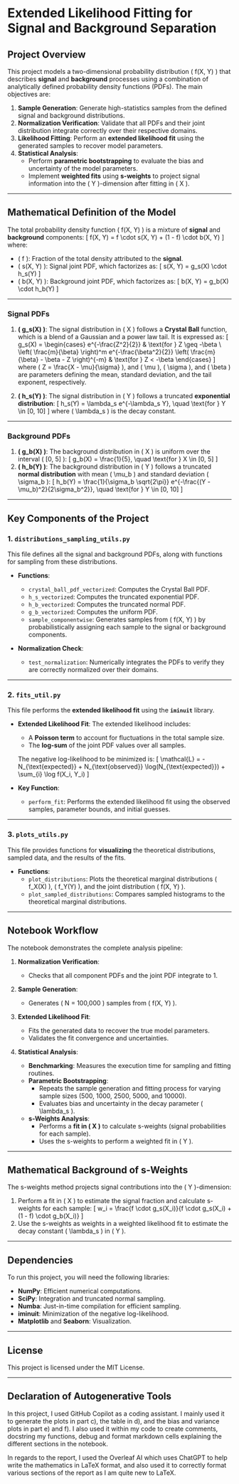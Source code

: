 # **Extended Likelihood Fitting for Signal and Background Separation**

## **Project Overview**
This project models a two-dimensional probability distribution \( f(X, Y) \) that describes **signal** and **background** processes using a combination of analytically defined probability density functions (PDFs). The main objectives are:
1. **Sample Generation**: Generate high-statistics samples from the defined signal and background distributions.
2. **Normalization Verification**: Validate that all PDFs and their joint distribution integrate correctly over their respective domains.
3. **Likelihood Fitting**: Perform an **extended likelihood fit** using the generated samples to recover model parameters.
4. **Statistical Analysis**:
   - Perform **parametric bootstrapping** to evaluate the bias and uncertainty of the model parameters.
   - Implement **weighted fits** using **s-weights** to project signal information into the \( Y \)-dimension after fitting in \( X \).

---

## **Mathematical Definition of the Model**

The total probability density function \( f(X, Y) \) is a mixture of **signal** and **background** components:
\[
f(X, Y) = f \cdot s(X, Y) + (1 - f) \cdot b(X, Y)
\]
where:
- \( f \): Fraction of the total density attributed to the **signal**.
- \( s(X, Y) \): Signal joint PDF, which factorizes as:
  \[
  s(X, Y) = g_s(X) \cdot h_s(Y)
  \]
- \( b(X, Y) \): Background joint PDF, which factorizes as:
  \[
  b(X, Y) = g_b(X) \cdot h_b(Y)
  \]

---

### **Signal PDFs**
1. **\( g_s(X) \)**: The signal distribution in \( X \) follows a **Crystal Ball** function, which is a blend of a Gaussian and a power law tail. It is expressed as:
   \[
   g_s(X) = 
   \begin{cases} 
   e^{-\frac{Z^2}{2}} & \text{for } Z \geq -\beta \\
   \left( \frac{m}{\beta} \right)^m e^{-\frac{\beta^2}{2}} \left( \frac{m}{\beta} - \beta - Z \right)^{-m} & \text{for } Z < -\beta
   \end{cases}
   \]
   where \( Z = \frac{X - \mu}{\sigma} \), and \( \mu \), \( \sigma \), and \( \beta \) are parameters defining the mean, standard deviation, and the tail exponent, respectively.

2. **\( h_s(Y) \)**: The signal distribution in \( Y \) follows a truncated **exponential distribution**:
   \[
   h_s(Y) = \lambda_s e^{-\lambda_s Y}, \quad \text{for } Y \in [0, 10]
   \]
   where \( \lambda_s \) is the decay constant.

---

### **Background PDFs**
1. **\( g_b(X) \)**: The background distribution in \( X \) is uniform over the interval \( [0, 5] \):
   \[
   g_b(X) = \frac{1}{5}, \quad \text{for } X \in [0, 5]
   \]
2. **\( h_b(Y) \)**: The background distribution in \( Y \) follows a truncated **normal distribution** with mean \( \mu_b \) and standard deviation \( \sigma_b \):
   \[
   h_b(Y) = \frac{1}{\sigma_b \sqrt{2\pi}} e^{-\frac{(Y - \mu_b)^2}{2\sigma_b^2}}, \quad \text{for } Y \in [0, 10]
   \]

---

## **Key Components of the Project**

### **1. `distributions_sampling_utils.py`**
This file defines all the signal and background PDFs, along with functions for sampling from these distributions.

- **Functions**:
   - `crystal_ball_pdf_vectorized`: Computes the Crystal Ball PDF.
   - `h_s_vectorized`: Computes the truncated exponential PDF.
   - `h_b_vectorized`: Computes the truncated normal PDF.
   - `g_b_vectorized`: Computes the uniform PDF.
   - `sample_componentwise`: Generates samples from \( f(X, Y) \) by probabilistically assigning each sample to the signal or background components.

- **Normalization Check**:
   - `test_normalization`: Numerically integrates the PDFs to verify they are correctly normalized over their domains.

---

### **2. `fits_util.py`**
This file performs the **extended likelihood fit** using the **`iminuit`** library.

- **Extended Likelihood Fit**:
   The extended likelihood includes:
   - A **Poisson term** to account for fluctuations in the total sample size.
   - The **log-sum** of the joint PDF values over all samples.

   The negative log-likelihood to be minimized is:
   \[
   \mathcal{L} = -N_{\text{expected}} + N_{\text{observed}} \log(N_{\text{expected}}) + \sum_{i} \log f(X_i, Y_i)
   \]

- **Key Function**:
   - `perform_fit`: Performs the extended likelihood fit using the observed samples, parameter bounds, and initial guesses.

---

### **3. `plots_utils.py`**
This file provides functions for **visualizing** the theoretical distributions, sampled data, and the results of the fits.

- **Functions**:
   - `plot_distributions`: Plots the theoretical marginal distributions \( f_X(X) \), \( f_Y(Y) \), and the joint distribution \( f(X, Y) \).
   - `plot_sampled_distributions`: Compares sampled histograms to the theoretical marginal distributions.

---

## **Notebook Workflow**
The notebook demonstrates the complete analysis pipeline:

1. **Normalization Verification**:
   - Checks that all component PDFs and the joint PDF integrate to 1.

2. **Sample Generation**:
   - Generates \( N = 100,000 \) samples from \( f(X, Y) \).

3. **Extended Likelihood Fit**:
   - Fits the generated data to recover the true model parameters.
   - Validates the fit convergence and uncertainties.

4. **Statistical Analysis**:
   - **Benchmarking**: Measures the execution time for sampling and fitting routines.
   - **Parametric Bootstrapping**:
     - Repeats the sample generation and fitting process for varying sample sizes (500, 1000, 2500, 5000, and 10000).
     - Evaluates bias and uncertainty in the decay parameter \( \lambda_s \).
   - **s-Weights Analysis**:
     - Performs a **fit in \( X \)** to calculate s-weights (signal probabilities for each sample).
     - Uses the s-weights to perform a weighted fit in \( Y \).

---

## **Mathematical Background of s-Weights**
The s-weights method projects signal contributions into the \( Y \)-dimension:
1. Perform a fit in \( X \) to estimate the signal fraction and calculate s-weights for each sample:
   \[
   w_i = \frac{f \cdot g_s(X_i)}{f \cdot g_s(X_i) + (1 - f) \cdot g_b(X_i)}
   \]
2. Use the s-weights as weights in a weighted likelihood fit to estimate the decay constant \( \lambda_s \) in \( Y \).

---

## **Dependencies**
To run this project, you will need the following libraries:
- **NumPy**: Efficient numerical computations.
- **SciPy**: Integration and truncated normal sampling.
- **Numba**: Just-in-time compilation for efficient sampling.
- **iminuit**: Minimization of the negative log-likelihood.
- **Matplotlib** and **Seaborn**: Visualization.

---

## **License**

This project is licensed under the MIT License.

---

## **Declaration of Autogenerative Tools**

In this project, I used GitHub Copilot as a coding assistant. I mainly used it to generate the plots in part c), the table in d), and the bias and variance plots in part e) and f). I also used it within my code to create comments, docstring my functions, debug and format markdown cells explaining the different sections in the notebook.

In regards to the report, I used the Overleaf AI which uses ChatGPT to help write the mathematics in LaTeX format, and also used it to correctly format various sections of the report as I am quite new to LaTeX.
